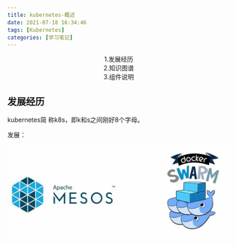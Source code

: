 ```yaml
---
title: kubernetes-概述
date: 2021-07-18 16:34:46
tags: [Kubernetes]
categories: [学习笔记]
---
```




<center>
   1.发展经历 <br/>
   2.知识图谱 <br/>
   3.组件说明 <br/>
</center>






<!--more-->

## 发展经历

kubernetes简 称k8s，即k和s之间刚好8个字母。



发展：

![image-20210718175013674](kubernetes-1/image-20210718175013674.png)

